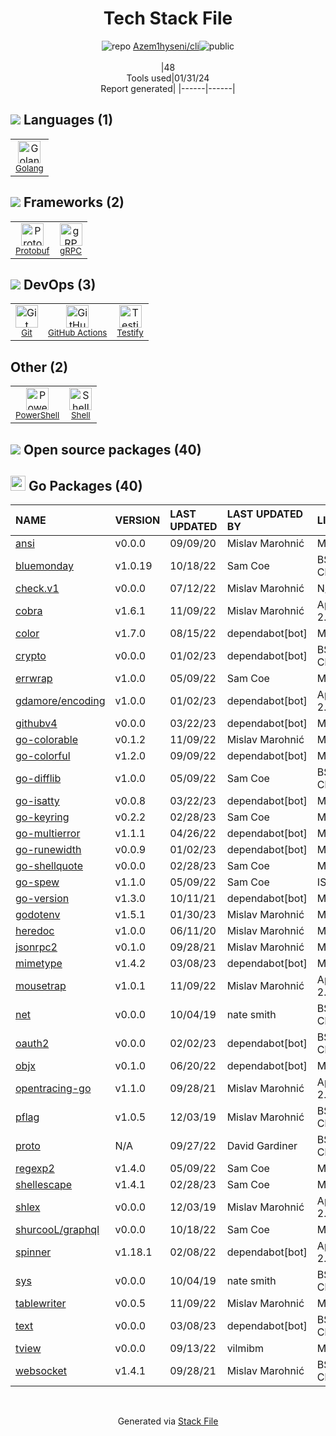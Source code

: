 <!--
&lt;--- Readme.md Snippet without images Start ---&gt;
## Tech Stack
Azem1hyseni/cli is built on the following main stack:

- [Golang](http://golang.org/) – Languages
- [PowerShell](https://docs.microsoft.com/en-us/powershell/) – Shells
- [Protobuf](https://developers.google.com/protocol-buffers/) – Serialization Frameworks
- [Shell](https://en.wikipedia.org/wiki/Shell_script) – Shells
- [gRPC](https://grpc.io/) – Remote Procedure Call (RPC)
- [Testify](https://github.com/stretchr/testify) – Go Testing
- [GitHub Actions](https://github.com/features/actions) – Continuous Integration

Full tech stack [here](/techstack.md)

&lt;--- Readme.md Snippet without images End ---&gt;

&lt;--- Readme.md Snippet with images Start ---&gt;
## Tech Stack
Azem1hyseni/cli is built on the following main stack:

- <img width='25' height='25' src='https://img.stackshare.io/service/1005/O6AczwfV_400x400.png' alt='Golang'/> [Golang](http://golang.org/) – Languages
- <img width='25' height='25' src='https://img.stackshare.io/service/3681/powershell-logo.png' alt='PowerShell'/> [PowerShell](https://docs.microsoft.com/en-us/powershell/) – Shells
- <img width='25' height='25' src='https://img.stackshare.io/service/4393/ma2jqJKH_400x400.png' alt='Protobuf'/> [Protobuf](https://developers.google.com/protocol-buffers/) – Serialization Frameworks
- <img width='25' height='25' src='https://img.stackshare.io/service/4631/default_c2062d40130562bdc836c13dbca02d318205a962.png' alt='Shell'/> [Shell](https://en.wikipedia.org/wiki/Shell_script) – Shells
- <img width='25' height='25' src='https://img.stackshare.io/service/4670/default_d811b0ac72205af84aca21f967594338580be913.png' alt='gRPC'/> [gRPC](https://grpc.io/) – Remote Procedure Call (RPC)
- <img width='25' height='25' src='https://img.stackshare.io/service/8695/stretchr.png' alt='Testify'/> [Testify](https://github.com/stretchr/testify) – Go Testing
- <img width='25' height='25' src='https://img.stackshare.io/service/11563/actions.png' alt='GitHub Actions'/> [GitHub Actions](https://github.com/features/actions) – Continuous Integration

Full tech stack [here](/techstack.md)

&lt;--- Readme.md Snippet with images End ---&gt;
-->
<div align="center">

# Tech Stack File
![](https://img.stackshare.io/repo.svg "repo") [Azem1hyseni/cli](https://github.com/Azem1hyseni/cli)![](https://img.stackshare.io/public_badge.svg "public")
<br/><br/>
|48<br/>Tools used|01/31/24 <br/>Report generated|
|------|------|
</div>

## <img src='https://img.stackshare.io/languages.svg'/> Languages (1)
<table><tr>
  <td align='center'>
  <img width='36' height='36' src='https://img.stackshare.io/service/1005/O6AczwfV_400x400.png' alt='Golang'>
  <br>
  <sub><a href="http://golang.org/">Golang</a></sub>
  <br>
  <sub></sub>
</td>

</tr>
</table>

## <img src='https://img.stackshare.io/frameworks.svg'/> Frameworks (2)
<table><tr>
  <td align='center'>
  <img width='36' height='36' src='https://img.stackshare.io/service/4393/ma2jqJKH_400x400.png' alt='Protobuf'>
  <br>
  <sub><a href="https://developers.google.com/protocol-buffers/">Protobuf</a></sub>
  <br>
  <sub></sub>
</td>

<td align='center'>
  <img width='36' height='36' src='https://img.stackshare.io/service/4670/default_d811b0ac72205af84aca21f967594338580be913.png' alt='gRPC'>
  <br>
  <sub><a href="https://grpc.io/">gRPC</a></sub>
  <br>
  <sub></sub>
</td>

</tr>
</table>

## <img src='https://img.stackshare.io/devops.svg'/> DevOps (3)
<table><tr>
  <td align='center'>
  <img width='36' height='36' src='https://img.stackshare.io/service/1046/git.png' alt='Git'>
  <br>
  <sub><a href="http://git-scm.com/">Git</a></sub>
  <br>
  <sub></sub>
</td>

<td align='center'>
  <img width='36' height='36' src='https://img.stackshare.io/service/11563/actions.png' alt='GitHub Actions'>
  <br>
  <sub><a href="https://github.com/features/actions">GitHub Actions</a></sub>
  <br>
  <sub></sub>
</td>

<td align='center'>
  <img width='36' height='36' src='https://img.stackshare.io/service/8695/stretchr.png' alt='Testify'>
  <br>
  <sub><a href="https://github.com/stretchr/testify">Testify</a></sub>
  <br>
  <sub></sub>
</td>

</tr>
</table>

## Other (2)
<table><tr>
  <td align='center'>
  <img width='36' height='36' src='https://img.stackshare.io/service/3681/powershell-logo.png' alt='PowerShell'>
  <br>
  <sub><a href="https://docs.microsoft.com/en-us/powershell/">PowerShell</a></sub>
  <br>
  <sub></sub>
</td>

<td align='center'>
  <img width='36' height='36' src='https://img.stackshare.io/service/4631/default_c2062d40130562bdc836c13dbca02d318205a962.png' alt='Shell'>
  <br>
  <sub><a href="https://en.wikipedia.org/wiki/Shell_script">Shell</a></sub>
  <br>
  <sub></sub>
</td>

</tr>
</table>


## <img src='https://img.stackshare.io/group.svg' /> Open source packages (40)</h2>

## <img width='24' height='24' src='https://img.stackshare.io/service/21112/default_1346bbda8fe03e4dce5601323a3ca47a10c1ae36.png'/> Go Packages (40)

|NAME|VERSION|LAST UPDATED|LAST UPDATED BY|LICENSE|VULNERABILITIES|
|:------|:------|:------|:------|:------|:------|
|[ansi](https://pkg.go.dev/github.com/mgutz/ansi)|v0.0.0|09/09/20|Mislav Marohnić |MIT|N/A|
|[bluemonday](https://pkg.go.dev/github.com/microcosm-cc/bluemonday)|v1.0.19|10/18/22|Sam Coe |BSD-3-Clause|N/A|
|[check.v1](https://pkg.go.dev/gopkg.in/check.v1)|v0.0.0|07/12/22|Mislav Marohnić |N/A|N/A|
|[cobra](https://pkg.go.dev/github.com/spf13/cobra)|v1.6.1|11/09/22|Mislav Marohnić |Apache-2.0|N/A|
|[color](https://pkg.go.dev/github.com/fatih/color)|v1.7.0|08/15/22|dependabot[bot] |MIT|N/A|
|[crypto](https://pkg.go.dev/golang.org/x/crypto)|v0.0.0|01/02/23|dependabot[bot] |BSD-3-Clause|[CVE-2020-9283](https://github.com/advisories/GHSA-ffhg-7mh4-33c4) (Moderate)|
|[errwrap](https://pkg.go.dev/github.com/hashicorp/errwrap)|v1.0.0|05/09/22|Sam Coe |MPL-2.0|N/A|
|[gdamore/encoding](https://pkg.go.dev/github.com/gdamore/encoding)|v1.0.0|01/02/23|dependabot[bot] |Apache-2.0|N/A|
|[githubv4](https://pkg.go.dev/github.com/shurcooL/githubv4)|v0.0.0|03/22/23|dependabot[bot] |MIT|N/A|
|[go-colorable](https://pkg.go.dev/github.com/mattn/go-colorable)|v0.1.2|11/09/22|Mislav Marohnić |MIT|N/A|
|[go-colorful](https://pkg.go.dev/github.com/lucasb-eyer/go-colorful)|v1.2.0|09/09/22|dependabot[bot] |MIT|N/A|
|[go-difflib](https://pkg.go.dev/github.com/pmezard/go-difflib)|v1.0.0|05/09/22|Sam Coe |BSD-3-Clause|N/A|
|[go-isatty](https://pkg.go.dev/github.com/mattn/go-isatty)|v0.0.8|03/22/23|dependabot[bot] |MIT|N/A|
|[go-keyring](https://pkg.go.dev/github.com/zalando/go-keyring)|v0.2.2|02/28/23|Sam Coe |MIT|N/A|
|[go-multierror](https://pkg.go.dev/github.com/hashicorp/go-multierror)|v1.1.1|04/26/22|dependabot[bot] |MPL-2.0|N/A|
|[go-runewidth](https://pkg.go.dev/github.com/mattn/go-runewidth)|v0.0.9|01/02/23|dependabot[bot] |MIT|N/A|
|[go-shellquote](https://pkg.go.dev/github.com/kballard/go-shellquote)|v0.0.0|02/28/23|Sam Coe |MIT|N/A|
|[go-spew](https://pkg.go.dev/github.com/davecgh/go-spew)|v1.1.0|05/09/22|Sam Coe |ISC|N/A|
|[go-version](https://pkg.go.dev/github.com/hashicorp/go-version)|v1.3.0|10/11/21|dependabot[bot] |MPL-2.0|N/A|
|[godotenv](https://pkg.go.dev/github.com/joho/godotenv)|v1.5.1|01/30/23|Mislav Marohnić |MIT|N/A|
|[heredoc](https://pkg.go.dev/github.com/MakeNowJust/heredoc)|v1.0.0|06/11/20|Mislav Marohnić |MIT|N/A|
|[jsonrpc2](https://pkg.go.dev/github.com/sourcegraph/jsonrpc2)|v0.1.0|09/28/21|Mislav Marohnić |MIT|N/A|
|[mimetype](https://pkg.go.dev/github.com/gabriel-vasile/mimetype)|v1.4.2|03/08/23|dependabot[bot] |MIT|N/A|
|[mousetrap](https://pkg.go.dev/github.com/inconshreveable/mousetrap)|v1.0.1|11/09/22|Mislav Marohnić |Apache-2.0|N/A|
|[net](https://pkg.go.dev/golang.org/x/net)|v0.0.0|10/04/19|nate smith |BSD-3-Clause|N/A|
|[oauth2](https://pkg.go.dev/golang.org/x/oauth2)|v0.0.0|02/02/23|dependabot[bot] |BSD-3-Clause|N/A|
|[objx](https://pkg.go.dev/github.com/stretchr/objx)|v0.1.0|06/20/22|dependabot[bot] |MIT|N/A|
|[opentracing-go](https://pkg.go.dev/github.com/opentracing/opentracing-go)|v1.1.0|09/28/21|Mislav Marohnić |Apache-2.0|N/A|
|[pflag](https://pkg.go.dev/github.com/spf13/pflag)|v1.0.5|12/03/19|Mislav Marohnić |BSD-3-Clause|N/A|
|[proto](https://pkg.go.dev/github.com/golang/protobuf/proto)|N/A|09/27/22|David Gardiner |BSD-3-Clause|N/A|
|[regexp2](https://pkg.go.dev/github.com/dlclark/regexp2)|v1.4.0|05/09/22|Sam Coe |MIT|N/A|
|[shellescape](https://pkg.go.dev/github.com/alessio/shellescape)|v1.4.1|02/28/23|Sam Coe |MIT|N/A|
|[shlex](https://pkg.go.dev/github.com/google/shlex)|v0.0.0|12/03/19|Mislav Marohnić |Apache-2.0|N/A|
|[shurcooL/graphql](https://pkg.go.dev/github.com/shurcooL/graphql)|v0.0.0|10/18/22|Sam Coe |MIT|N/A|
|[spinner](https://pkg.go.dev/github.com/briandowns/spinner)|v1.18.1|02/08/22|dependabot[bot] |Apache-2.0|N/A|
|[sys](https://pkg.go.dev/golang.org/x/sys)|v0.0.0|10/04/19|nate smith |BSD-3-Clause|N/A|
|[tablewriter](https://pkg.go.dev/github.com/olekukonko/tablewriter)|v0.0.5|11/09/22|Mislav Marohnić |MIT|N/A|
|[text](https://pkg.go.dev/golang.org/x/text)|v0.0.0|03/08/23|dependabot[bot] |BSD-3-Clause|N/A|
|[tview](https://pkg.go.dev/github.com/rivo/tview)|v0.0.0|09/13/22|vilmibm |MIT|N/A|
|[websocket](https://pkg.go.dev/github.com/gorilla/websocket)|v1.4.1|09/28/21|Mislav Marohnić |BSD-3-Clause|N/A|

<br/>
<div align='center'>

Generated via [Stack File](https://github.com/marketplace/stack-file)
